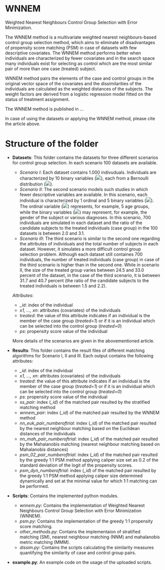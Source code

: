 # WNNEM
Weighted Nearest Neighbours Control Group Selection with Error Minimization.

The WNNEM method is a multivariate weighted nearest neighbours-based control group selection method, which aims to eliminate of disadvantages of propensity score matching (PSM) in case of datasets with few descriptive covariates. The WNNEM method performs better when individuals are characterized by fewer covariates and in the search space many individuals exist for selecting as control which are the most similar pair of more than one case (treated) subject.

WNNEM method pairs the elements of the case and control groups in the original vector space of the covariates and the dissimilarities of the individuals are calculated as the weighted distances of the subjects. The weight factors are derived from a logistic regression model fitted on the status of treatment assignment.

The WNNEM method is published in ...

In case of using the datasets or applying the WNNEM method, please cite the article above.

# Structure of the folder
- **Datasets**: 
  This folder contains the datasets for three different scenarios for control group selection. In each scenario 100 datasets are available.
  - *Scenario I*: Each dataset contains 1.000 indivuduals. Individuals are characterized by 10 binary variables (<img src="https://render.githubusercontent.com/render/math?math=x_1, x_2, ..., x_{10}">), each from a Bernoulli distribution (<img src="https://render.githubusercontent.com/render/math?math=x_j\sim\textrm{B}(0.5), \quad j=1,\dots,10">).
  - *Scenario II*: The second scenario models such studies in which fewer descriptive variables are available. In this scenario, each individual is characterized by 1 ordinal and 5 binary variables (<img src="https://render.githubusercontent.com/render/math?math=x_1, x_2, ..., x_6">). The ordinal variable (<img src="https://render.githubusercontent.com/render/math?math=x_1">) represents, for example, 5 age groups, while the binary variables (<img src="https://render.githubusercontent.com/render/math?math=x_2, x_3, ..., x_6">) may represent, for example, the gender of the subject or various diagnoses. In this scenario, 700 individuals are simulated in each dataset and the ratio of the candidate subjects to the treated individuals (case group) in the 100 datasets is between 2.0 and 3.1.
  - *Scenario III*: The third scenario is similar to the second one regarding the attributes of individuals and the total number of subjects in each dataset. However, it simulates a more difficult control group selection problem. Although each dataset still containes 700 individuals, the number of treated individuals (case group) in case of the third scenario is higher than in the second one. While in scenario II, the size of the treated group varies between 24.5 and 33.0 percent of the dataset, in the case of the third scenario, it is between 31.7 and 40.7 percent (the ratio of the candidate subjects to the treated individuals is between 1.5 and 2.2).

  *Attributes*:
  - *_id*: index of the individual
  - *x1, ..., xn*: attributes (covariates) of the individuals
  - *treated*: the value of this attribute indicates if an individual is the member of the case group (*treated=1*) or if it is an individual which can be selected into the control group (*treated=0*)
  - *ps*: propensity score value of the individual
  
  More details of the scenarios are given in the abovementioned article.

- **Results**:
  This folder contains the result files of different matching algorithms for Scenario I, II and III.
  Each output contains the following attributes:
  - *_id*: index of the individual
  - *x1, ..., xn*: attributes (covariates) of the individuals
  - *treated*: the value of this attribute indicates if an individual is the member of the case group (*treated=1*) or if it is an individual which can be selected into the control group (*treated=0*)
  - *ps*: propensity score value of the individual
  - *ss_pair*: index (*\_id*) of the matched pair resulted by the stratified matching method  
  - *wnnem_pair*: index (*\_id*) of the matched pair resulted by the WNNEM method
  - *nn_euk_pair_numberoftrial*: index (*\_id*) of the matched pair resulted by the nearest neighbour matching based on the Euclidean distances of the individuals
  - *nn_mah_pair_numberoftrial*: index (*\_id*) of the matched pair resulted by the Mahalanobis matching (nearest neighbour matching based on Mahalanobis distances) 
  - *psm_02_pair_numberoftrial*: index (*\_id*) of the matched pair resulted by the greedy 1:1 PSM method applying caliper size set as 0.2 of the standard deviation of the logit of the propensity scores.
  - *psm_dyn_numberoftrial*: index (*\_id*) of the matched pair resulted by the greedy 1:1 PSM method applying caliper size determined dynamically and set at the minimal value for which 1:1 matching can be performed.

- **Scripts**: 
  Contains the implemented python modules.
  - *wnnem.py*: Contains the implementation of Weighted Nearest Neighbours Control Group Selection with Error Minimization (WNNEM).
  - *psm.py*: Contains the implementation of the greedy 1:1 propensity score matching.
  - *other_methods.py*: Contains the implementaion of stratified matching (SM), nearest neighbour matching (NNM) and mahalanobis metric matching (MMM). 
  - *dissim.py*: Contains the scripts calculating the similarity measures quantifying the similarity of case and control group pairs.
- **example.py**:
  An example code on the usage of the uploaded scripts.
